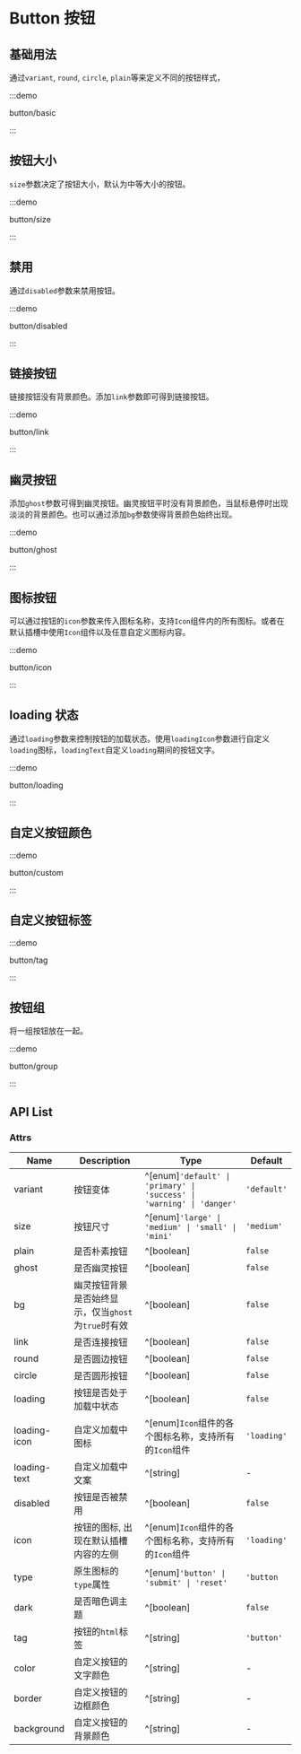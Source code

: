 # Button 按钮

## 基础用法

通过`variant`, `round`, `circle`, `plain`等来定义不同的按钮样式，

:::demo

button/basic

:::

## 按钮大小

`size`参数决定了按钮大小，默认为中等大小的按钮。

:::demo

button/size

:::

## 禁用

通过`disabled`参数来禁用按钮。

:::demo

button/disabled

:::

## 链接按钮

链接按钮没有背景颜色。添加`link`参数即可得到链接按钮。

:::demo

button/link

:::

## 幽灵按钮

添加`ghost`参数可得到幽灵按钮。幽灵按钮平时没有背景颜色，当鼠标悬停时出现淡淡的背景颜色。也可以通过添加`bg`参数使得背景颜色始终出现。

:::demo

button/ghost

:::

## 图标按钮

可以通过按钮的`icon`参数来传入图标名称，支持`Icon`组件内的所有图标。或者在默认插槽中使用`Icon`组件以及任意自定义图标内容。

:::demo

button/icon

:::

## loading 状态

通过`loading`参数来控制按钮的加载状态。使用`loadingIcon`参数进行自定义`loading`图标，`loadingText`自定义`loading`期间的按钮文字。

:::demo

button/loading

:::

## 自定义按钮颜色

:::demo

button/custom

:::

## 自定义按钮标签

:::demo

button/tag

:::

## 按钮组

将一组按钮放在一起。

:::demo

button/group

:::

## API List

### Attrs

|Name           |Description                                        |Type                                                                  |Default   |
|---------------|--------------------------------------------------|----------------------------------------------------------------------|-----------|
|variant        |按钮变体                                           |^[enum]`'default' \| 'primary' \| 'success' \| 'warning' \| 'danger' `|`'default'`|
|size           |按钮尺寸                                           |^[enum]`'large' \| 'medium' \| 'small' \| 'mini' `                    |`'medium'` |
|plain          |是否朴素按钮                                       |^[boolean]                                                            |`false`     |
|ghost          |是否幽灵按钮                                       |^[boolean]                                                            |`false`     |
|bg             |幽灵按钮背景是否始终显示，仅当`ghost`为`true`时有效  |^[boolean]                                                             |`false`    |
|link           |是否连接按钮                                       |^[boolean]                                                            |`false`     |
|round          |是否圆边按钮                                       |^[boolean]                                                            |`false`     |
|circle         |是否圆形按钮                                       |^[boolean]                                                            |`false`     |
|loading        |按钮是否处于加载中状态                              |^[boolean]                                                            |`false`     |
|loading-icon   |自定义加载中图标                                   |^[enum]`Icon`组件的各个图标名称，支持所有的`Icon`组件                     |`'loading'`|
|loading-text   |自定义加载中文案                                   |^[string]                                                              |-          |
|disabled       |按钮是否被禁用                                     |^[boolean]                                                             |`false`    |
|icon           |按钮的图标, 出现在默认插槽内容的左侧                 |^[enum]`Icon`组件的各个图标名称，支持所有的`Icon`组件                     |`'loading'`|
|type           |原生图标的`type`属性                               |^[enum]`'button' \| 'submit' \| 'reset'`                               |`'button`  |
|dark           |是否暗色调主题                                     |^[boolean]                                                             |`false`    |
|tag            |按钮的`html`标签                                   |^[string]                                                              |`'button'` |
|color          |自定义按钮的文字颜色                                |^[string]                                                              |-         |
|border         |自定义按钮的边框颜色                                |^[string]                                                              |-         |
|background     |自定义按钮的背景颜色                                |^[string]                                                              |-         |
